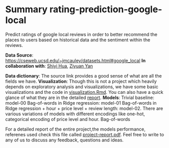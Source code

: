 # Summary rating-prediction-google-local
Predict ratings of google local reviews in order to better recommend the places to users based on historical data and the sentiment within the reviews.

**Data Source**: https://cseweb.ucsd.edu/~jmcauley/datasets.html#google_local
**In collaboration with**: [Shiyi Hua](https://www.linkedin.com/in/shiyi-letty-hua-2a7117129/), [Ziyuan Yan](https://www.linkedin.com/in/ziyuan-esther-yan-664732132/)

**Data dictionary**: The source link provides a good sense of what are all the fields we have.
**Visualization**: Though this is not a project which heavily depends on exploratory analysis and visualizations, we  have some basic visualizations and the code in [visualization.Rmd](). You can also have a quick glance of what they are in the detailed [report]().
**Models**:
Trivial baseline: model-00
Bag-of-words in Ridge regression: model-01
Bag-of-words in Ridge regression + hour + price level + review length: model-02. There are various variations of models with different encodings like one-hot, categorical encoding of price level and hour.
Bag-of-words 

For a detailed report of the entire project,the models performance, referenes used check this file called [project-report.pdf](). Feel free to write to any of us to discuss any feedback, questions and ideas.
